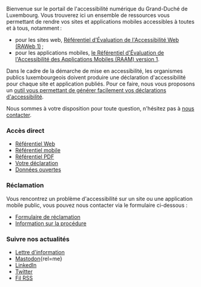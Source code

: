<div class="welcome-wrapper">
<div class="left-column">

Bienvenue sur le portail de l'accessibilité numérique du Grand-Duché de Luxembourg. Vous trouverez ici un ensemble de ressources vous permettant de rendre vos sites et applications mobiles accessibles à toutes et à tous, notamment&#8239;:
- pour les sites web, [Référentiel d'Évaluation de l'Accessibilité Web (RAWeb 1)](raweb1/index.html)&#8239;;
- pour les applications mobiles, [le Référentiel d'Évaluation de l'Accessibilité des Applications Mobiles (RAAM) version 1](raam1/index.html). 

Dans le cadre de la démarche de mise en accessibilité, les organismes publics luxembourgeois doivent produire une déclaration d'accessibilité pour chaque site et application publiés. Pour ce faire, nous vous proposons un [outil vous permettant de générer facilement vos déclarations d'accessibilité](tools/decla.html).

Nous sommes à votre disposition pour toute question, n'hésitez pas à [nous contacter](contact.html).

<div class="home-content-container">
<!-- latest news -->
</div>

</div>

<aside class="right-column">

### Accès direct
<div class="right-column-content">

- [Référentiel Web](raweb1/index.html)
- [Référentiel mobile](raam1/index.html)
- [Référentiel PDF](rapdf1/index.html)
- [Votre déclaration](tools/decla.html)
- [Données ouvertes](monitoring/open-data.html)

</div>

### Réclamation
<div class="right-column-content">

Vous rencontrez un problème d'accessibilité sur un site ou une application mobile public, vous pouvez nous contacter via le formulaire ci-dessous&nbsp;:
- [Formulaire de réclamation](https://sip.gouvernement.lu/fr/support/reclamation-accessibilite.html)
- [Information sur la procédure](tools/reclamations.html)

</div>

### Suivre nos actualités
<div class="right-column-content">

- [Lettre d'information](./newsletter.md)
- [Mastodon](https://mas.to/@accessibilityLu){rel=me}
- [LinkedIn](https://www.linkedin.com/company/accessilibity-lu/)
- [Twitter](https://twitter.com/accessibilityLu)
- [Fil RSS](news/feed.xml)

</div>

</aside> 
</div>